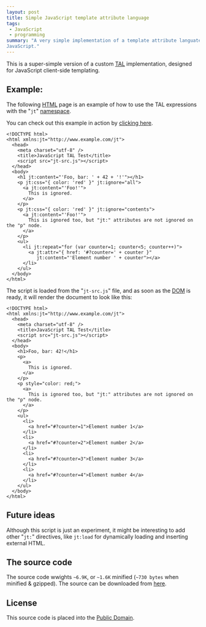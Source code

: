 ```yaml
---
layout: post
title: Simple JavaScript template attribute language
tags:
 - JavaScript
 - programming
summary: "A very simple implementation of a template attribute languate in
JavaScript."
---
```


This is a super-simple version of a custom
[TAL](http://en.wikipedia.org/wiki/Template_Attribute_Language) implementation,
designed for JavaScript client-side templating.

Example:
--------

The following [HTML](http://en.wikipedia.org/wiki/Html) page is an example of
how to use the TAL expressions with the "``jt``"
[namespace](http://en.wikipedia.org/wiki/XML_namespace).

You can check out this example in action by [clicking
here](/downloads/javascript/jt-test.html).

    <!DOCTYPE html>
    <html xmlns:jt="http://www.example.com/jt">
      <head>
        <meta charset="utf-8" />
        <title>JavaScript TAL Test</title>
        <script src="jt-src.js"></script>
      </head>
      <body>
        <h1 jt:content="'Foo, bar: ' + 42 + '!'"></h1>
        <p jt:css="{ color: 'red' }" jt:ignore="all">
          <a jt:content="'Foo!'">
            This is ignored.
          </a>
        </p>
        <p jt:css="{ color: 'red' }" jt:ignore="contents">
          <a jt:content="'Foo!'">
            This is ignored too, but "jt:" attributes are not ignored on the "p" node.
          </a>
        </p>
        <ul>
          <li jt:repeat="for (var counter=1; counter<5; counter++)">
            <a jt:attr="{ href: '#?counter=' + counter }"
               jt:content="'Element number ' + counter"></a>
          </li>
        </ul>
      </body>
    </html>

The script is loaded from the "``jt-src.js``" file, and as soon as the
[DOM](http://en.wikipedia.org/wiki/Document_Object_Model) is ready, it will
render the document to look like this:

    <!DOCTYPE html>
    <html xmlns:jt="http://www.example.com/jt">
      <head>
        <meta charset="utf-8" />
        <title>JavaScript TAL Test</title>
        <script src="jt-src.js"></script>
      </head>
      <body>
        <h1>Foo, bar: 42!</h1>
        <p>
          <a>
            This is ignored.
          </a>
        </p>
        <p style="color: red;">
          <a>
            This is ignored too, but "jt:" attributes are not ignored on the "p" node.
          </a>
        </p>
        <ul>
          <li>
            <a href="#?counter=1">Element number 1</a>
          </li>
          <li>
            <a href="#?counter=2">Element number 2</a>
          </li>
          <li>
            <a href="#?counter=3">Element number 3</a>
          </li>
          <li>
            <a href="#?counter=4">Element number 4</a>
          </li>
        </ul>
      </body>
    </html>


Future ideas
------------

Although this script is just an experiment, it might be interesting to add
other "``jt:``" directives, like ``jt:load`` for dynamically loading and
inserting external HTML.


The source code
---------------

The source code wwights ``~6.9K``, or ``~1.6K`` minified (``~730 bytes`` when
minified & gzipped). The source can be downloaded from
[here](/downloads/javascript/jt-src.js).


License
-------

This source code is placed into the [Public
Domain](http://en.wikipedia.org/wiki/Public_domain).
